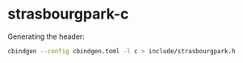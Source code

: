 # strasbourgpark-c

Generating the header:
```sh
cbindgen --config cbindgen.toml -l c > include/strasbourgpark.h
```
